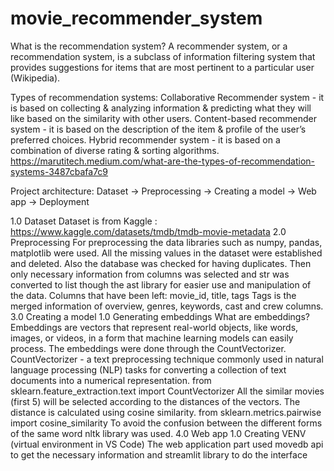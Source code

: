 # movie_recommender_system
What is the recommendation system?
A recommender system, or a recommendation system, is a subclass of information filtering system that provides suggestions for items that are most pertinent to a particular user (Wikipedia).

Types of recommendation systems:
Collaborative Recommender system - it is based on collecting & analyzing information & predicting what they will like based on the similarity with other users. 
Content-based recommender system - it is based on the description of the item & profile of the user’s preferred choices.
Hybrid recommender system - it is based on a combination of diverse rating & sorting algorithms. 
https://marutitech.medium.com/what-are-the-types-of-recommendation-systems-3487cbafa7c9

Project architecture: 
Dataset  → Preprocessing → Creating a model → Web app → Deployment

1.0 Dataset
Dataset is from Kaggle : https://www.kaggle.com/datasets/tmdb/tmdb-movie-metadata
2.0 Preprocessing 
For preprocessing the data libraries such as numpy, pandas, matplotlib were used.
All the missing values in the dataset were established and deleted.
Also the database was checked for having duplicates.
Then only necessary information from columns was selected and str was converted to list though the ast library for easier use and manipulation of the data.
Columns that have been left: movie_id, title, tags
Tags is the merged information of overview, genres, keywords, cast and crew columns.
3.0 Creating a model
1.0 Generating embeddings
What are embeddings?
 Embeddings are vectors that represent real-world objects, like words, images, or videos, in a form that machine learning models can easily process.
The embeddings were done through the CountVectorizer.
CountVectorizer - a text preprocessing technique commonly used in natural language processing (NLP) tasks for converting a collection of text documents into a numerical representation.
from sklearn.feature_extraction.text import CountVectorizer
All the similar movies (first 5) will be selected according to the distances of the vectors. The distance is calculated using cosine similarity. 
from sklearn.metrics.pairwise import cosine_similarity
To avoid the confusion between the different forms of the same word nltk library was used. 
4.0 Web app 
1.0 Creating VENV (virtual environment in VS Code)
The web application part used movedb api to get the necessary information and streamlit library to do the interface
